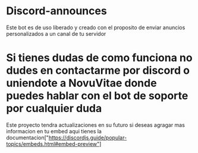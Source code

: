 # Discord-announces
Este bot es de uso liberado y creado con el proposito de enviar anuncios personalizados a un canal de tu servidor 


# Si tienes dudas de como funciona no dudes en contactarme por discord o uniendote a NovuVitae donde puedes hablar con el bot de soporte por cualquier duda #

Este proyecto tendra actualizaciones en su futuro si deseas agragar mas informacion en tu embed aqui tienes la documentacion["https://discordjs.guide/popular-topics/embeds.html#embed-preview"]


